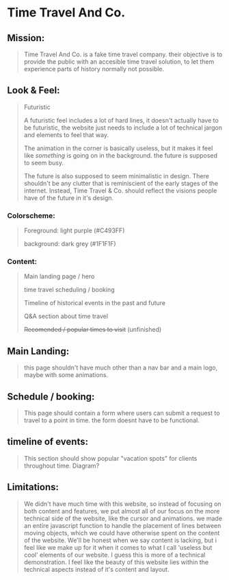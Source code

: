# Time Travel And Co.

## Mission:
> Time Travel And Co. is a fake time travel company. their objective is to provide the public with an accesible time travel solution, to let them experience parts of history normally not possible.

## Look & Feel:
> Futuristic
> 
> A futuristic feel includes a lot of hard lines, it doesn't actually have to be futuristic, the website just needs to include a lot of technical jargon and elements to feel that way.
>
> The animation in the corner is basically useless, but it makes it feel like _something_ is going on in the background. the future is supposed to seem busy.
>
> The future is also supposed to seem minimalistic in design. There shouldn't be any clutter that is reminiscient of the early stages of the internet. Instead, Time Travel & Co. should reflect the visions people have of the future in it's design.

### Colorscheme:
> Foreground: light purple (#C493FF)
> 
> background: dark grey (#1F1F1F)
>

### Content:
> Main landing page / hero
> 
> time travel scheduling / booking
>
> Timeline of historical events in the past and future
>
> Q&A section about time travel
>
> ~~Recomended / popular times to visit~~ (unfinished)

## Main Landing:
> this page shouldn't have much other than a nav bar and a main logo, maybe with some animations.

## Schedule / booking:
> This page should contain a form where users can submit a request to travel to a point in time. the form doesnt have to be functional.

## timeline of events:
>This section should show popular "vacation spots" for clients throughout time. Diagram?

## Limitations:
> We didn't have much time with this website, so instead of focusing on both content and features, we put almost all of our focus on the more technical side of the website, like the cursor and animations. we made an entire javascript function to handle the placement of lines between moving objects, which we could have otherwise spent on the content of the website. We'll be honest when we say content is lacking, but i feel like we make up for it when it comes to what I call 'useless but cool' elements of our website. I guess this is more of a technical demonstration. I feel like the beauty of this website lies within the technical aspects instead of it's content and layout.